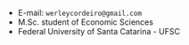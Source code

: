 
* E-mail: `werleycordeiro@gmail.com`
* M.Sc. student of Economic Sciences
* Federal University of Santa Catarina - UFSC
